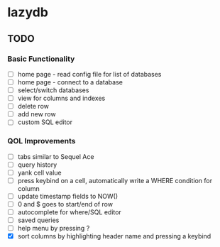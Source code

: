 # lazydb

## TODO

### Basic Functionality
- [ ] home page - read config file for list of databases
- [ ] home page - connect to a database
- [ ] select/switch databases
- [ ] view for columns and indexes
- [ ] delete row
- [ ] add new row
- [ ] custom SQL editor

### QOL Improvements
- [ ] tabs similar to Sequel Ace
- [ ] query history
- [ ] yank cell value
- [ ] press keybind on a cell, automatically write a WHERE condition for column 
- [ ] update timestamp fields to NOW() 
- [ ] 0 and $ goes to start/end of row
- [ ] autocomplete for where/SQL editor
- [ ] saved queries
- [ ] help menu by pressing ?
- [x] sort columns by highlighting header name and pressing a keybind
